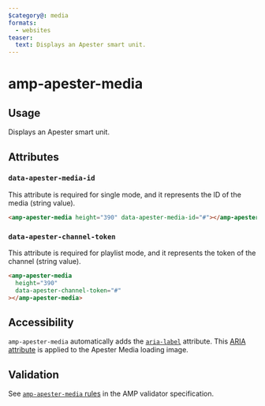 ```yaml
---
$category@: media
formats:
  - websites
teaser:
  text: Displays an Apester smart unit.
---
```


<!---
Copyright 2016 The AMP HTML Authors. All Rights Reserved.

Licensed under the Apache License, Version 2.0 (the "License");
you may not use this file except in compliance with the License.
You may obtain a copy of the License at

      http://www.apache.org/licenses/LICENSE-2.0

Unless required by applicable law or agreed to in writing, software
distributed under the License is distributed on an "AS-IS" BASIS,
WITHOUT WARRANTIES OR CONDITIONS OF ANY KIND, either express or implied.
See the License for the specific language governing permissions and
limitations under the License.
-->

# amp-apester-media

## Usage

Displays an Apester smart unit.

## Attributes

### `data-apester-media-id`

This attribute is required for single mode, and it represents the ID of the
media (string value).

```html
<amp-apester-media height="390" data-apester-media-id="#"></amp-apester-media>
```

### `data-apester-channel-token`

This attribute is required for playlist mode, and it represents the token of the
channel (string value).

```html
<amp-apester-media
  height="390"
  data-apester-channel-token="#"
></amp-apester-media>
```

## Accessibility

`amp-apester-media` automatically adds the
[`aria-label`](https://www.w3.org/TR/wai-aria-1.1/#aria-label) attribute. This
[ARIA attribute](https://developer.mozilla.org/en-US/docs/Web/Accessibility/ARIA)
is applied to the Apester Media loading image.

## Validation

See [`amp-apester-media` rules](https://github.com/ampproject/amphtml/blob/main/extensions/amp-apester-media/validator-amp-apester-media.protoascii)
in the AMP validator specification.
